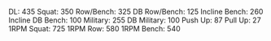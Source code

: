 DL: 435
 Squat: 350
 Row/Bench: 325
 DB Row/Bench: 125
 Incline Bench: 260
 Incline DB Bench: 100
 Military: 255
 DB Military: 100
 Push Up: 87
 Pull Up: 27
 1RPM Squat: 725
 1RPM Row: 580
 1RPM Bench: 540

